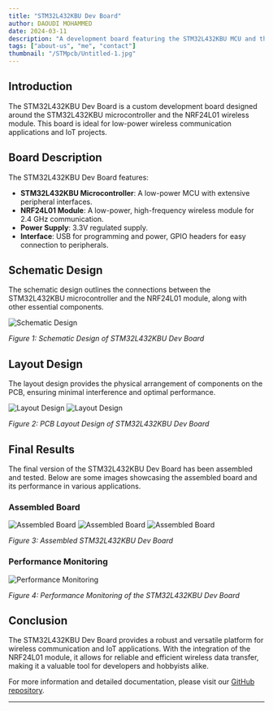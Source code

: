 ```yaml
---
title: "STM32L432KBU Dev Board"
author: DAOUDI MOHAMMED
date: 2024-03-11
description: "A development board featuring the STM32L432KBU MCU and the NRF24L01 module for wireless communication."
tags: ["about-us", "me", "contact"]
thumbnail: "/STMpcb/Untitled-1.jpg"
---
```


## Introduction

The STM32L432KBU Dev Board is a custom development board designed around the STM32L432KBU microcontroller and the NRF24L01 wireless module. This board is ideal for low-power wireless communication applications and IoT projects.

<!--more-->

## Board Description

The STM32L432KBU Dev Board features:
- **STM32L432KBU Microcontroller**: A low-power MCU with extensive peripheral interfaces.
- **NRF24L01 Module**: A low-power, high-frequency wireless module for 2.4 GHz communication.
- **Power Supply**: 3.3V regulated supply.
- **Interface**: USB for programming and power, GPIO headers for easy connection to peripherals.

## Schematic Design

The schematic design outlines the connections between the STM32L432KBU microcontroller and the NRF24L01 module, along with other essential components.

![Schematic Design](/STMpcb/STM-PCB2.jpg)

*Figure 1: Schematic Design of STM32L432KBU Dev Board*

## Layout Design

The layout design provides the physical arrangement of components on the PCB, ensuring minimal interference and optimal performance.

![Layout Design](/STMpcb/STM-PCB4.jpg)
![Layout Design](/STMpcb/STM-PCB5.jpg)

*Figure 2: PCB Layout Design of STM32L432KBU Dev Board*

## Final Results

The final version of the STM32L432KBU Dev Board has been assembled and tested. Below are some images showcasing the assembled board and its performance in various applications.

### Assembled Board

![Assembled Board](/STMpcb/STM-PCB2.jpg )
![Assembled Board](/STMpcb/STM-PCB.jpg)
![Assembled Board](/STMpcb/STM-PCB3.jpg)



*Figure 3: Assembled STM32L432KBU Dev Board*

### Performance Monitoring

![Performance Monitoring](/images/stm32_performance.png)

*Figure 4: Performance Monitoring of the STM32L432KBU Dev Board*

## Conclusion

The STM32L432KBU Dev Board provides a robust and versatile platform for wireless communication and IoT applications. With the integration of the NRF24L01 module, it allows for reliable and efficient wireless data transfer, making it a valuable tool for developers and hobbyists alike.

For more information and detailed documentation, please visit our [GitHub repository](https://github.com/7emoutyX/7rissyan.github.io).

---


